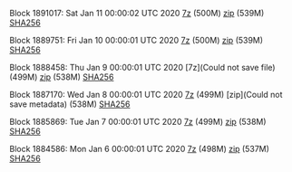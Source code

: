 Block 1891017: Sat Jan 11 00:00:02 UTC 2020 [7z](https://transfer.sh/11F5ax/bootstrap.dat.20200111.7z) (500M) [zip](https://transfer.sh/tsXeB/bootstrap.dat.20200111.zip) (539M) [SHA256](https://transfer.sh/3osQ0/sha256.txt)

Block 1889751: Fri Jan 10 00:00:01 UTC 2020 [7z]() (500M) [zip]() (539M) [SHA256]()

Block 1888458: Thu Jan  9 00:00:01 UTC 2020 [7z](Could not save file) (499M) [zip]() (538M) [SHA256]()

Block 1887170: Wed Jan  8 00:00:01 UTC 2020 [7z]() (499M) [zip](Could not save metadata) (538M) [SHA256]()

Block 1885869: Tue Jan  7 00:00:01 UTC 2020 [7z]() (499M) [zip]() (538M) [SHA256]()

Block 1884586: Mon Jan  6 00:00:01 UTC 2020 [7z](https://transfer.sh/wRycP/bootstrap.dat.20200106.7z) (498M) [zip](https://transfer.sh/cYKBE/bootstrap.dat.20200106.zip) (537M) [SHA256](https://transfer.sh/1j7AR/sha256.txt)
